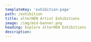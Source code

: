 ```yaml
---
templateKey: 'exhibition-page'
path: /exhibition
title: alterHEN Artist Exhibitions
image: /img/mid-banner.png
heading: Explore alterHEN Exhibitions
description: 
---
```

